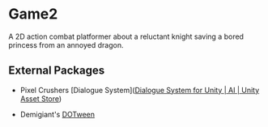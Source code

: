 <h1>Game2</h1>

A 2D action combat platformer about a reluctant knight saving a bored princess from an annoyed dragon.

<h2>External Packages</h2>

- Pixel Crushers [Dialogue System]([Dialogue System for Unity | AI | Unity Asset Store](https://assetstore.unity.com/packages/tools/ai/dialogue-system-for-unity-11672))

- Demigiant's [DOTween](https://assetstore.unity.com/packages/tools/animation/dotween-hotween-v2-27676)

